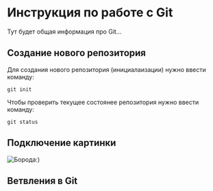 # Инструкция по работе с Git

Тут будет общая информация про Git...

## Создание нового репозитория

Для создания нового репозитория (инициалаизации) нужно ввести команду:

    git init

Чтобы проверить текущее состоянее репозитория нужно ввести команду:

    git status

## Подключение картинки

![Борода:)](image.png)

## Ветвления в Git


